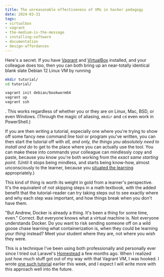 ```yaml
---
title: The unreasonable effectiveness of VMs in hacker pedagogy
date: 2024-03-31
tags: 
- virtualbox
- vagrant
- the-medium-is-the-message
- installing-software
- documentation
- design-affordances
---
```


Here's a secret. If you have [Vagrant](https://www.vagrantup.com/) and [VirtualBox](https://www.virtualbox.org/) installed, and your colleague does too, then you can both bring up an near-totally identical blank slate Debian 12 Linux VM by running


```bash
mkdir tutorial/
cd tutorial/

vagrant init debian/bookworm64
vagrant up
vagrant ssh
```

. This works regardless of whether you or they are on Linux, Mac, BSD, or even Windows. (Through the magic of aliasing, `mkdir` and `cd` even work in PowerShell.)

If you are then writing a tutorial, especially one where you're trying to show off some fancy new command line tool or program you've written, you can then start the tutorial off with *all, and only, the things you absolutely need to install and do* to get to the place where you can actually use the tool. You can make these into commands your colleague can mindlessly copy and paste, because you know you're both working from the *exact same starting point.* (Until it stops being mindless, and starts being know-how, almost unconsciously to the learner, because you [situated the learning](https://www.johnseelybrown.com/Situated%20Cognition%20and%20the%20culture%20of%20learning.pdf) appropriately.)

This kind of thing is worth its weight in gold from a learner's perspective. It's the equivalent of not skipping steps in a math textbook, with the added benefit that the tutorial-reader can try taking steps out to see exactly where and why each step was important, and how things break when you don't have them.

"But Andrew, Docker is already a thing. It's been a thing for some time, even." Correct. But everyone knows what a virtual machine is. Not everyone understands Docker. Do you want to risk sending someone off on a wild goose chase learning what containerization is, when they could be learning *your thing* instead? Meet your student where they are, not where you wish they were.

This is a technique I've been using both professionally and personally ever since I tried out Laravel's [Homestead](https://laravel.com/docs/11.x/homestead) a few months ago. When I realized just how much stuff got out of my way with that Vagrant VM, I was hooked. I wrote [one such tutorial](https://andrew-quinn.me/reposurgeon/) earlier this week, and I expect I will write more with this approach well into the future.
